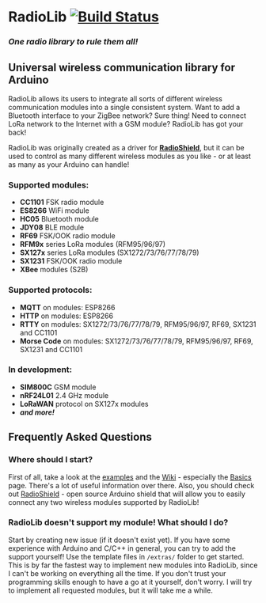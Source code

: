 # RadioLib [![Build Status](https://travis-ci.org/jgromes/RadioLib.svg?branch=master)](https://travis-ci.org/jgromes/RadioLib)

### _One radio library to rule them all!_

## Universal wireless communication library for Arduino

RadioLib allows its users to integrate all sorts of different wireless communication modules into a single consistent system.
Want to add a Bluetooth interface to your ZigBee network? Sure thing! Need to connect LoRa network to the Internet with a GSM module? RadioLib has got your back!

RadioLib was originally created as a driver for [__RadioShield__](https://github.com/jgromes/RadioShield), but it can be used to control as many different wireless modules as you like - or at least as many as your Arduino can handle!


### Supported modules:
* __CC1101__ FSK radio module
* __ES8266__ WiFi module
* __HC05__ Bluetooth module
* __JDY08__ BLE module
* __RF69__ FSK/OOK radio module
* __RFM9x__ series LoRa modules (RFM95/96/97)
* __SX127x__ series LoRa modules (SX1272/73/76/77/78/79)
* __SX1231__ FSK/OOK radio module
* __XBee__ modules (S2B)

### Supported protocols:
* __MQTT__ on modules: ESP8266
* __HTTP__ on modules: ESP8266
* __RTTY__ on modules: SX1272/73/76/77/78/79, RFM95/96/97, RF69, SX1231 and CC1101
* __Morse Code__ on modules: SX1272/73/76/77/78/79, RFM95/96/97, RF69, SX1231 and CC1101

### In development:
* __SIM800C__ GSM module
* __nRF24L01__ 2.4 GHz module
* __LoRaWAN__ protocol on SX127x modules
* ___and more!___

## Frequently Asked Questions

### Where should I start?
First of all, take a look at the [examples](https://github.com/jgromes/RadioLib/tree/master/examples) and the [Wiki](https://github.com/jgromes/RadioLib/wiki) - especially the [Basics](https://github.com/jgromes/RadioLib/wiki/Basics) page. There's a lot of useful information over there. Also, you should check out [RadioShield](https://github.com/jgromes/RadioShield) - open source Arduino shield that will allow you to easily connect any two wireless modules supported by RadioLib!

### RadioLib doesn't support my module! What should I do?
Start by creating new issue (if it doesn't exist yet). If you have some experience with Arduino and C/C++ in general, you can try to add the support yourself! Use the template files in `/extras/` folder to get started. This is by far the fastest way to implement new modules into RadioLib, since I can't be working on everything all the time. If you don't trust your programming skills enough to have a go at it yourself, don't worry. I will try to implement all requested modules, but it will take me a while.

